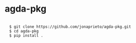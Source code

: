 # agda-pkg

```

  $ git clone https://github.com/jonaprieto/agda-pkg.git
  $ cd agda-pkg
  $ pip install .
```